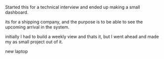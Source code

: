 Started this for a technical interview and ended up making a small dashboard.

its for a shipping company, and the purpose is to be able to see the upcoming arrival in the system.

initially I had to build a weekly view and thats it, but I went ahead and made my as small project out of it.

new laptop